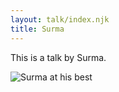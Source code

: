 ```yaml
---
layout: talk/index.njk
title: Surma
---
```


This is a talk by Surma.

![Surma at his best](<confboxAsset(/talks/surma.jpg)>)
